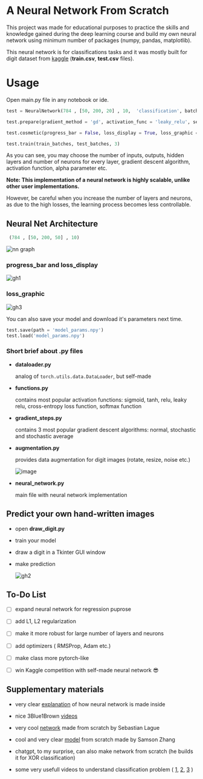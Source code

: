 
# A Neural Network From Scratch
This project was made for educational purposes to practice the skills and knowledge gained during the deep learning course and build my own neural network using minimum number of packages (numpy, pandas, matplotlib).

This neural network is for classifications tasks and it was mostly built for digit dataset from [kaggle](https://www.kaggle.com/competitions/digit-recognizer/overview) (**train.csv**, **test.csv** files).

# Usage
Open main.py file in any notebook or ide. 

``` python
test = NeuralNetwork(784 , [50, 200, 20] , 10,  'classification', batches = True)

test.prepare(gradient_method = 'gd', activation_func = 'leaky_relu', seed = None, alpha = 0.01, loss_function = 'cross_entropy_loss', val_metric = 'accuracy',  optimizer = 'accelerated_momentum', momentum = 0.9)

test.cosmetic(progress_bar = False, loss_display = True, loss_graphic = False,  iterations = 100)

test.train(train_batches, test_batches, 3)
```

As you can see, you may choose the number of inputs, outputs, hidden layers and number of neurons for every layer, gradient descent algorithm, activation function, alpha parameter etc.

**Note: This implementation of a neural network is highly scalable, unlike other user implementations.**

However, be careful when you increase the number of layers and neurons, as due to the high losses, the learning process becomes less controllable.

## Neural Net Architecture
```python
 (784 , [50, 200, 50] , 10)
 ```
 ![nn graph](https://github.com/TimaGitHub/NeuralNetwork-from-Scratch/assets/70072941/1b1e2350-11f0-4103-b2a6-95a6348320f9)

 ### progress_bar and loss_display
 ![gh1](https://github.com/TimaGitHub/NeuralNetwork-from-Scratch/assets/70072941/d4484b22-655b-437a-a53f-897ebad3b8f2)

 ### loss_graphic
 ![gh3](https://github.com/TimaGitHub/NeuralNetwork-from-Scratch/assets/70072941/14317df1-68cf-4086-b107-e79e9dbbf55e)

 You can also save your model and download it's parameters next time.
 ```python
 test.save(path = 'model_params.npy')
test.load('model_params.npy')
 ```

 ### Short brief about .py files
 - **dataloader.py**
 
    analog of ```torch.utils.data.DataLoader```, but self-made

- **functions.py**
 
   contains most popular activation functions: sigmoid, tanh, relu, leaky relu, cross-entropy loss function, softmax function

- **gradient_steps.py**

    contains 3 most popular gradient descent algorithms: normal, stochastic and stochastic average

- **augmentation.py**

    provides data augmentation for digit images (rotate, resize, noise etc.)

    ![image](https://i.stack.imgur.com/EaKBb.png)

- **neural_network.py**

    main file with neural network implementation


## Predict your own hand-written images

- open **draw_digit.py**
- train your model
- draw a digit in a Tkinter GUI window
- make prediction
  
  ![gh2](https://github.com/TimaGitHub/NeuralNetwork-from-Scratch/assets/70072941/606d6c19-da9c-41bf-9647-3eea56f27295)



## To-Do List
- [ ] expand neural network for regression puprose
- [ ] add L1, L2 regularization
- [ ] make it more robust for large number of layers and neurons
- [ ] add optimizers ( RMSProp, Adam etc.)
- [ ] make class more pytorch-like
- [ ] win Kaggle competition with self-made neural network :sunglasses:


## Supplementary materials

- very clear [explanation](https://colab.research.google.com/drive/1I-yxouAvKTOifFVfuaDYIS2x8LNiMQN4?usp=sharing#scrollTo=OQ7yPMeZjd9K) of how neural network is made inside
- nice 3Blue1Brown [videos](https://youtube.com/playlist?list=PLZHQObOWTQDNU6R1_67000Dx_ZCJB-3pi&si=vZ3tJjTqXa9iSfBE)
- very cool [network](https://www.youtube.com/watch?v=hfMk-kjRv4c&t=2708s&pp=ygUYbmV1cmFsIG5ldHdvcmsgc2VsZiBtYWRl) made from scratch by Sebastian Lague

- cool and very clear [model](https://youtu.be/w8yWXqWQYmU?si=p1C-AUBRy7XWIQoM) from scratch made by Samson Zhang

- chatgpt, to my surprise, can also make network from scratch (he builds it for XOR classification)
- some very usefull videos to understand classification problem ( [1](https://youtu.be/hkj3OoSWQGo?si=M0RA1rXhU4f0Ae8p), [2](https://youtu.be/ftddLO6KvSo?si=gwSjI3bCOl3KNH_z), [3](https://youtu.be/U3PPDmc15Bc?si=cXjbROcGL6VCApij) )
